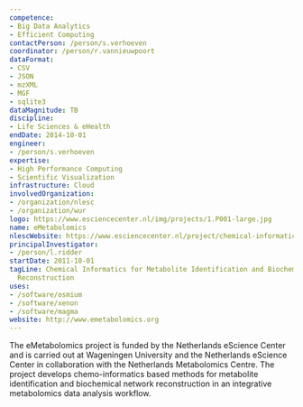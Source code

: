 ```yaml
---
competence:
- Big Data Analytics
- Efficient Computing
contactPerson: /person/s.verhoeven
coordinator: /person/r.vannieuwpoort
dataFormat:
- CSV
- JSON
- mzXML
- MGF
- sqlite3
dataMagnitude: TB
discipline:
- Life Sciences & eHealth
endDate: 2014-10-01
engineer:
- /person/s.verhoeven
expertise:
- High Performance Computing
- Scientific Visualization
infrastructure: Cloud
involvedOrganization:
- /organization/nlesc
- /organization/wur
logo: https://www.esciencecenter.nl/img/projects/1.P001-large.jpg
name: eMetabolomics
nlescWebsite: https://www.esciencecenter.nl/project/chemical-informatics-for-metabolite-identification-and-biochemical-network
principalInvestigator:
- /person/l.ridder
startDate: 2011-10-01
tagLine: Chemical Informatics for Metabolite Identification and Biochemical Network
  Reconstruction
uses:
- /software/osmium
- /software/xenon
- /software/magma
website: http://www.emetabolomics.org
---
```

The eMetabolomics project is funded by the Netherlands eScience Center and is carried out at Wageningen University and the Netherlands eScience Center in collaboration with the Netherlands Metabolomics Centre. The project develops chemo-informatics based methods for metabolite identification and biochemical network reconstruction in an integrative metabolomics data analysis workflow.
